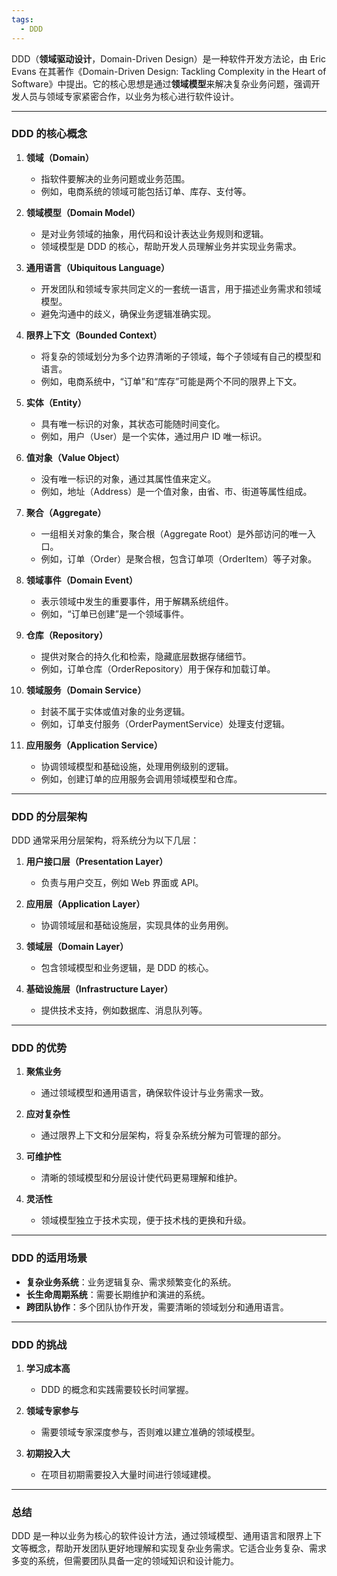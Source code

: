 ```yaml
---
tags:
  - DDD
---
```


DDD（**领域驱动设计**，Domain-Driven Design）是一种软件开发方法论，由 Eric Evans 在其著作《Domain-Driven Design: Tackling Complexity in the Heart of Software》中提出。它的核心思想是通过**领域模型**来解决复杂业务问题，强调开发人员与领域专家紧密合作，以业务为核心进行软件设计。

---

### DDD 的核心概念

1. **领域（Domain）**
   - 指软件要解决的业务问题或业务范围。
   - 例如，电商系统的领域可能包括订单、库存、支付等。

2. **领域模型（Domain Model）**
   - 是对业务领域的抽象，用代码和设计表达业务规则和逻辑。
   - 领域模型是 DDD 的核心，帮助开发人员理解业务并实现业务需求。

3. **通用语言（Ubiquitous Language）**
   - 开发团队和领域专家共同定义的一套统一语言，用于描述业务需求和领域模型。
   - 避免沟通中的歧义，确保业务逻辑准确实现。

4. **限界上下文（Bounded Context）**
   - 将复杂的领域划分为多个边界清晰的子领域，每个子领域有自己的模型和语言。
   - 例如，电商系统中，“订单”和“库存”可能是两个不同的限界上下文。

5. **实体（Entity）**
   - 具有唯一标识的对象，其状态可能随时间变化。
   - 例如，用户（User）是一个实体，通过用户 ID 唯一标识。

6. **值对象（Value Object）**
   - 没有唯一标识的对象，通过其属性值来定义。
   - 例如，地址（Address）是一个值对象，由省、市、街道等属性组成。

7. **聚合（Aggregate）**
   - 一组相关对象的集合，聚合根（Aggregate Root）是外部访问的唯一入口。
   - 例如，订单（Order）是聚合根，包含订单项（OrderItem）等子对象。

8. **领域事件（Domain Event）**
   - 表示领域中发生的重要事件，用于解耦系统组件。
   - 例如，“订单已创建”是一个领域事件。

9. **仓库（Repository）**
   - 提供对聚合的持久化和检索，隐藏底层数据存储细节。
   - 例如，订单仓库（OrderRepository）用于保存和加载订单。

10. **领域服务（Domain Service）**
    - 封装不属于实体或值对象的业务逻辑。
    - 例如，订单支付服务（OrderPaymentService）处理支付逻辑。

11. **应用服务（Application Service）**
    - 协调领域模型和基础设施，处理用例级别的逻辑。
    - 例如，创建订单的应用服务会调用领域模型和仓库。

---

### DDD 的分层架构

DDD 通常采用分层架构，将系统分为以下几层：

1. **用户接口层（Presentation Layer）**
   - 负责与用户交互，例如 Web 界面或 API。

2. **应用层（Application Layer）**
   - 协调领域层和基础设施层，实现具体的业务用例。

3. **领域层（Domain Layer）**
   - 包含领域模型和业务逻辑，是 DDD 的核心。

4. **基础设施层（Infrastructure Layer）**
   - 提供技术支持，例如数据库、消息队列等。

---

### DDD 的优势

1. **聚焦业务**
   - 通过领域模型和通用语言，确保软件设计与业务需求一致。

2. **应对复杂性**
   - 通过限界上下文和分层架构，将复杂系统分解为可管理的部分。

3. **可维护性**
   - 清晰的领域模型和分层设计使代码更易理解和维护。

4. **灵活性**
   - 领域模型独立于技术实现，便于技术栈的更换和升级。

---

### DDD 的适用场景

- **复杂业务系统**：业务逻辑复杂、需求频繁变化的系统。
- **长生命周期系统**：需要长期维护和演进的系统。
- **跨团队协作**：多个团队协作开发，需要清晰的领域划分和通用语言。

---

### DDD 的挑战

1. **学习成本高**
   - DDD 的概念和实践需要较长时间掌握。

2. **领域专家参与**
   - 需要领域专家深度参与，否则难以建立准确的领域模型。

3. **初期投入大**
   - 在项目初期需要投入大量时间进行领域建模。

---

### 总结

DDD 是一种以业务为核心的软件设计方法，通过领域模型、通用语言和限界上下文等概念，帮助开发团队更好地理解和实现复杂业务需求。它适合业务复杂、需求多变的系统，但需要团队具备一定的领域知识和设计能力。